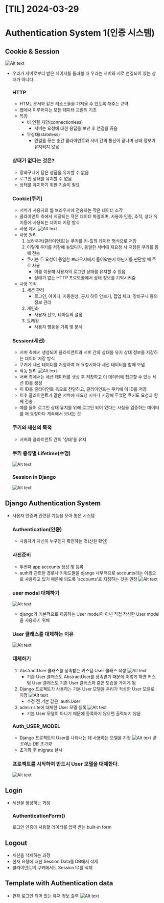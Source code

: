 # [TIL] 2024-03-29

# Authentication System 1(인증 시스템)

## Cookie & Session
![Alt text](image.png)
- 우리가 서버로부터 받은 페이지를 둘러볼 때 우리는 서버와 서로 연결되어 있는 상태가 아니다.
    ### HTTP
    - HTML 문서와 같은 리소스들을 가져올 수 있도록 해주는 규약
    - 웹에서 이루어지는 모든 데이터 교환의 기초
    - 특징
        - 비 연결 지향(connectionless)
            - 서버는 요청에 대한 응답을 보낸 후 연결을 끊음
        - 무상태(stateless)
            - 연결을 끊는 순간 클라이언트와 서버 간의 통신이 끝나며 상태 정보가 유지되지 않음
    ### 상태가 없다는 것은?
    - 장바구니에 담은 상품을 유지할 수 없음
    - 로그인 상태를 유지할 수 없음
    - 상태를 유지하기 위한 기술이 필요

    ### Cookie(쿠키)
    - 서버가 사용자의 웹 브라우저에 전송하는 작은 데이터 조각
    - 클라이언트 측에서 저장되는 작은 데이터 파일이며, 사용자 인증, 추적, 상태 유지등에 사용되는 데이터 저장 방식
    - 사용 예시
        ![Alt text](image-1.png)
    - 사용 원리
        1. 브라우저(클라이언트)는 쿠키를 키-값의 데이터 형식으로 저장
        2. 이렇게 쿠키를 저장해 놓았다가, 동일한 서버에 재요청 시 저장된 쿠키를 함께 전송
        - 쿠키는 두 요청이 동일한 브라우저에서 들어왔는지 아닌지를 판단할 때 주로 사용
            - 이를 이용해 사용자의 로그인 상태를 유지할 수 있음
            - 상태가 없는 HTTP 프로토콜에서 상태 정보를 기억시켜줌
    - 사용 목적
        1. 세션 관리
            - 로그인, 아이디, 자동원성, 공지 하루 안보기, 팝업 체크, 장바구니 등의 정보 관리
        2. 개인화
            - 사용자 선호, 테마등의 설정
        3. 트래킹
            - 사용자 행동을 기록 및 분석
    ### Session(세션)
    - 서버 측에서 생성되어 클라이언트와 서버 간의 상태를 유지 상태 정보를 저장하는 데이터 저장 방식
    - 쿠키에 세션 데이터를 저장하여 매 요청시마다 세션 데이터를 함께 보냄
    - 작동 원리
        ![Alt text](image-2.png)
    - 서버 측에서는 세션 데이터를 생성 후 저장하고 이 데이터에 접근할 수 있는 세션 ID를 생성
    - 이 ID를 클라이언트 측으로 전달하고, 클라이언트는 쿠키에 이 ID를 저장
    - 이후 클라이언트가 같은 서버에 재요청 시마다 저장해 두었던 쿠키도 요청과 함께 전송
    - 예를 들어 로그인 상태 유지를 위해 로그인 되어 있다는 사실을 입증하는 데이터를 매 요청마다 계속해서 보내는 것
    ### 쿠키와 세션의 목적
    - 서버와 클라이언트 간의 '상태'를 유지
    ### 쿠키 종류별 Lifetime(수명)
    ![Alt text](image-3.png)
    ### Session in Django
    ![Alt text](image-4.png)

## Django Authentication System
- 사용자 인증과 관련된 기능을 모아 놓은 시스템
    ### Authentication(인증)
    - 사용자가 자신이 누구인지 확인하는 것(신원 확인)
    ### 사전준비
    - 두번째 app accounts 생성 및 등록
    - auth와 관련한 경로나 키워드들을 django 내부적으로 accounts라는 이름으로 사용하고 있기 때문에 되도록 'accounts'로 지정하는 것을 권장
    ![Alt text](image-5.png)

    ### user model 대체하기
    ![Alt text](image-11.png)
    - django가 기본적으로 제공하는 User model이 아닌 직접 작성한 User model을 사용하기 위해
    ### User 클래스를 대체하는 이유
    ![Alt text](image-6.png)

    ### 대체하기
    1. AbstractUser 클래스를 상속받는 커스텀 User 클래스 작성
        ![Alt text](image-7.png)
        - 기존 User 클래스도 AbstractUser를 상속받기 때문에 이렇게 하면
        커스텀 User 클래스도 기존 User 클래스와 같은 모습을 가지게 됨
    2. Django 프로젝트가 사용하는 기본 User 모델을 우리가 적성한 User 모델로 지정
        ![Alt text](image-8.png)
        - 수정 전 기본 값은 'auth.User'
    3. admin site에 대체한 User 모델 등록
        ![Alt text](image-9.png)
        - 기본 User 모델이 아니기 때문에 등록하지 않으면 촐력되지 않음
    ### Auth_USER_MODEL
    - Django 프로젝트의 User를 나타내는 데 사용하는 모델을 지정
    ![Alt text](image-10.png)
    *중도에는 DB 초기화*
    - 초기화 후 migrate 실시
    ### 프로젝트를 시작하며 반드시 User 모델을 대체한다.
    ![Alt text](image-12.png)

## Login
- 세션을 생성하는 과정
    ### AuthenticationForm()
    로그인 인증에 사용할 데이터를 입력 받는 built-in form
## Logout
- 세션을 삭제하는 과정
- 현재 요청에 대한 Session Data를 DB에서 삭제
- 클라이언트의 쿠키에서도 Session ID를 삭제

## Template with Authentication data
- 현재 로그인 되어 있는 유저 정보 출력
![Alt text](image-14.png)